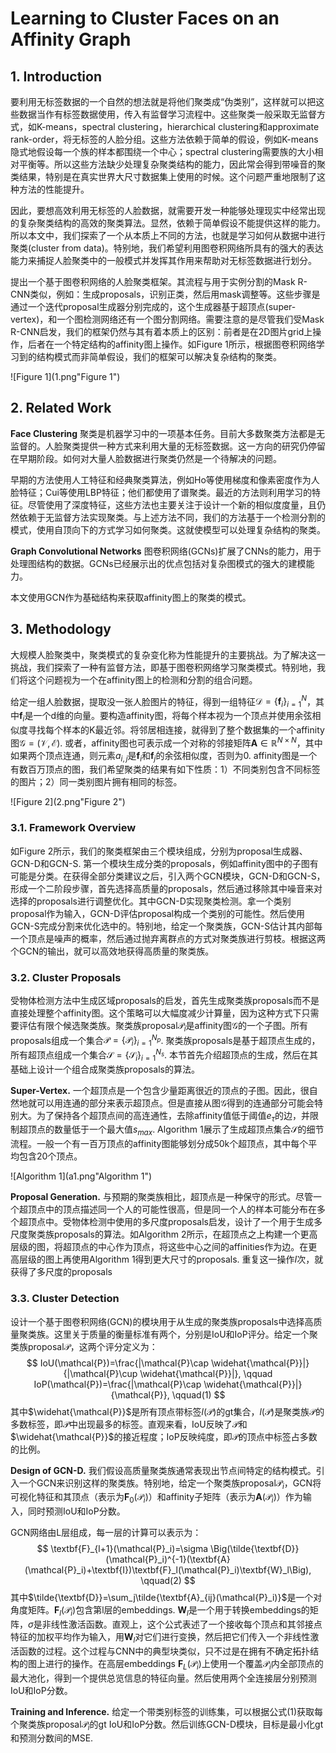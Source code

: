 # Learning to Cluster Faces on an Affinity Graph

## 1. Introduction

要利用无标签数据的一个自然的想法就是将他们聚类成“伪类别”，这样就可以把这些数据当作有标签数据使用，传入有监督学习流程中。这些聚类一般采取无监督方式，如K-means，spectral clustering，hierarchical clustering和approximate rank-order，将无标签的人脸分组。这些方法依赖于简单的假设，例如K-means隐式地假设每一个族的样本都围绕一个中心；spectral clustering需要族的大小相对平衡等。所以这些方法缺少处理复杂聚类结构的能力，因此常会得到带噪音的聚类结果，特别是在真实世界大尺寸数据集上使用的时候。这个问题严重地限制了这种方法的性能提升。

因此，要想高效利用无标签的人脸数据，就需要开发一种能够处理现实中经常出现的复杂聚类结构的高效的聚类算法。显然，依赖于简单假设不能提供这样的能力。所以本文中，我们探索了一个从本质上不同的方法，也就是学习如何从数据中进行聚类(cluster from data)。特别地，我们希望利用图卷积网络所具有的强大的表达能力来捕捉人脸聚类中的一般模式并发挥其作用来帮助对无标签数据进行划分。

提出一个基于图卷积网络的人脸聚类框架。其流程与用于实例分割的Mask R-CNN类似，例如：生成proposals，识别正类，然后用mask调整等。这些步骤是通过一个迭代proposal生成器分别完成的，这个生成器基于超顶点(super-vertex)，和一个图检测网络还有一个图分割网络。需要注意的是尽管我们受Mask R-CNN启发，我们的框架仍然与其有着本质上的区别：前者是在2D图片grid上操作，后者在一个特定结构的affinity图上操作。如Figure 1所示，根据图卷积网络学习到的结构模式而非简单假设，我们的框架可以解决复杂结构的聚类。

![Figure 1](1.png"Figure 1")



## 2. Related Work

**Face Clustering** 聚类是机器学习中的一项基本任务。目前大多数聚类方法都是无监督的。人脸聚类提供一种方式来利用大量的无标签数据。这一方向的研究仍停留在早期阶段。如何对大量人脸数据进行聚类仍然是一个待解决的问题。

早期的方法使用人工特征和经典聚类算法，例如Ho等使用梯度和像素密度作为人脸特征；Cui等使用LBP特征；他们都使用了谱聚类。最近的方法则利用学习的特征。尽管使用了深度特征，这些方法也主要关注于设计一个新的相似度度量，且仍然依赖于无监督方法实现聚类。与上述方法不同，我们的方法基于一个检测分割的模式，使用自顶向下的方式学习如何聚类。这就使模型可以处理复杂结构的聚类。

**Graph Convolutional Networks** 图卷积网络(GCNs)扩展了CNNs的能力，用于处理图结构的数据。GCNs已经展示出的优点包括对复杂图模式的强大的建模能力。

本文使用GCN作为基础结构来获取affinity图上的聚类的模式。

## 3. Methodology

大规模人脸聚类中，聚类模式的复杂变化称为性能提升的主要挑战。为了解决这一挑战，我们探索了一种有监督方法，即基于图卷积网络学习聚类模式。特别地，我们将这个问题视为一个在affinity图上的检测和分割的组合问题。

给定一组人脸数据，提取没一张人脸图片的特征，得到一组特征$\mathcal{D}=\{\textbf{f}_i\}_{i=1}^N$，其中$\textbf{f}_i$是一个d维的向量。要构造affinity图，将每个样本视为一个顶点并使用余弦相似度寻找每个样本的K最近邻。将邻居相连接，就得到了整个数据集的一个affinity图$\mathcal{G}=(\mathcal{V,E})$. 或者，affinity图也可表示成一个对称的邻接矩阵$\textbf{A}\in \mathbb{R}^{N\times N}$，其中如果两个顶点连通，则元素$a_{i,j}$是$\textbf{f}_i$和$\textbf{f}_j$的余弦相似度，否则为0. affinity图是一个有数百万顶点的图，我们希望聚类的结果有如下性质：1）不同类别包含不同标签的图片；2）同一类别图片拥有相同的标签。

![Figure 2](2.png"Figure 2")

### 3.1. Framework Overview

如Figure 2所示，我们的聚类框架由三个模块组成，分别为proposal生成器、GCN-D和GCN-S. 第一个模块生成分类的proposals，例如affinity图中的子图有可能是分类。在获得全部分类建议之后，引入两个GCN模块，GCN-D和GCN-S，形成一个二阶段步骤，首先选择高质量的proposals，然后通过移除其中噪音来对选择的proposals进行调整优化。其中GCN-D实现聚类检测。拿一个类别proposal作为输入，GCN-D评估proposal构成一个类别的可能性。然后使用GCN-S完成分割来优化选中的。特别地，给定一个聚类族，GCN-S估计其内部每一个顶点是噪声的概率，然后通过抛弃离群点的方式对聚类族进行剪枝。根据这两个GCN的输出，就可以高效地获得高质量的聚类族。

### 3.2. Cluster Proposals

受物体检测方法中生成区域proposals的启发，首先生成聚类族proposals而不是直接处理整个affinity图。这个策略可以大幅度减少计算量，因为这种方式下只需要评估有限个候选聚类族。聚类族proposal$\mathcal{P}_i$是affinity图$\mathcal{G}$的一个子图。所有proposals组成一个集合$\mathcal{P}=\{\mathcal{P}_i\}_{i=1}^{N_p}$. 聚类族proposals是基于超顶点生成的，所有超顶点组成一个集合$\mathcal{S}=\{\mathcal{S}_i\}_{i=1}^{N_s}$. 本节首先介绍超顶点的生成，然后在其基础上设计一个组合成聚类族proposals的算法。

**Super-Vertex.** 一个超顶点是一个包含少量距离很近的顶点的子图。因此，很自然地就可以用连通的部分来表示超顶点。但是直接从图$\mathcal{G}$得到的连通部分可能会特别大。为了保持各个超顶点间的高连通性，去除affinity值低于阈值$e_{\tau}$的边，并限制超顶点的数量低于一个最大值$s_{max}$. Algorithm 1展示了生成超顶点集合$\mathcal{S}$的细节流程。一般一个有一百万顶点的affinity图能够划分成50k个超顶点，其中每个平均包含20个顶点。

![Algorithm 1](a1.png"Algorithm 1")

**Proposal Generation.** 与预期的聚类族相比，超顶点是一种保守的形式。尽管一个超顶点中的顶点描述同一个人的可能性很高，但是同一个人的样本可能分布在多个超顶点中。受物体检测中使用的多尺度proposals启发，设计了一个用于生成多尺度聚类族proposals的算法。如Algorithm 2所示，在超顶点之上构建一个更高层级的图，将超顶点的中心作为顶点，将这些中心之间的affinities作为边。在更高层级的图上再使用Algorithm 1得到更大尺寸的proposals. 重复这一操作$I$次，就获得了多尺度的proposals

### 3.3. Cluster Detection

设计一个基于图卷积网络(GCN)的模块用于从生成的聚类族proposals中选择高质量聚类族。这里关于质量的衡量标准有两个，分别是IoU和IoP评分。给定一个聚类族proposal$\mathcal{P}$，这两个评分定义为：
$$
IoU(\mathcal{P})=\frac{|\mathcal{P}\cap \widehat{\mathcal{P}}|}{|\mathcal{P}\cup \widehat{\mathcal{P}}|}, \qquad IoP(\mathcal{P})=\frac{|\mathcal{P}\cap \widehat{\mathcal{P}}|}{\mathcal{P}}, \qquad(1)
$$
其中$\widehat{\mathcal{P}}$是所有顶点带标签$l(\mathcal{P})$的gt集合，$l(\mathcal{P})$是聚类族$\mathcal{P}$的多数标签，即$\mathcal{P}$中出现最多的标签。直观来看，IoU反映了$\mathcal{P}$和$\widehat{\mathcal{P}}$的接近程度；IoP反映纯度，即$\mathcal{P}$的顶点中标签占多数的比例。

**Design of GCN-D.** 我们假设高质量聚类族通常表现出节点间特定的结构模式。引入一个GCN来识别这样的聚类族。特别地，给定一个聚类族proposal$\mathcal{P}_i$，GCN将可视化特征和其顶点（表示为$\textbf{F}_0(\mathcal{P}_i)$）和affinity子矩阵（表示为$\textbf{A}(\mathcal{P}_i)$）作为输入，同时预测IoU和IoP分数。

GCN网络由L层组成，每一层的计算可以表示为：
$$
\textbf{F}_{l+1}(\mathcal{P}_i)=\sigma \Big(\tilde{\textbf{D}}(\mathcal{P}_i)^{-1}(\textbf{A}(\mathcal{P}_i)+\textbf{I})\textbf{F}_l(\mathcal{P}_i)\textbf{W}_l\Big), \qquad(2)
$$
其中$\tilde{\textbf{D}}=\sum_j\tilde{\textbf{A}_{ij}(\mathcal{P}_i)}$是一个对角度矩阵。$\textbf{F}_l(\mathcal{P}_i)$包含第l层的embeddings. $\textbf{W}_l$是一个用于转换embeddings的矩阵，$\sigma$是非线性激活函数。直观上，这个公式表述了一个接收每个顶点和其邻接点特征的加权平均作为输入，用$\textbf{W}_l$对它们进行变换，然后把它们传入一个非线性激活函数的过程。这个过程与CNN中的典型块类似，只不过是在拥有不确定拓扑结构的图上进行的操作。在高层embeddings $\textbf{F}_L(\mathcal{P}_i)$上使用一个覆盖$\mathcal{P}_i$内全部顶点的最大池化，得到一个提供总览信息的特征向量。然后使用两个全连接层分别预测IoU和IoP分数。

**Training and Inference.**  给定一个带类别标签的训练集，可以根据公式(1)获取每个聚类族proposal$\mathcal{P}_i$的gt IoU和IoP分数。然后训练GCN-D模块，目标是最小化gt和预测分数间的MSE. 
